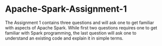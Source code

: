 # Apache-Spark-Assignment-1
The Assignment 1 contains three questions and will ask one to get familiar with aspects of Apache Spark. While first two questions requires one to get familiar with Spark programming, the last question will ask one to understand an existing code and explain it in simple terms.
